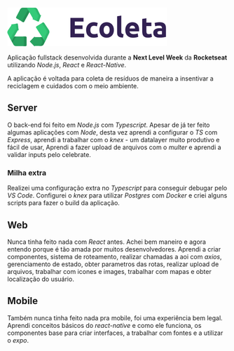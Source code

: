 ![logo](./web/src/assets/logo.svg)

Aplicação fullstack desenvolvida durante a **Next Level Week** da **Rocketseat** utilizando _Node.js_, _React_ e _React-Native_.

A aplicação é voltada para coleta de resíduos de maneira a insentivar a reciclagem e cuidados com o meio ambiente.

## Server

O back-end foi feito em _Node.js_ com _Typescript_. Apesar de já ter feito algumas aplicações com _Node_, desta vez aprendi a configurar o _TS_ com _Express_, aprendi a trabalhar com o _knex_ - um datalayer muito produtivo e fácil de usar, Aprendi a fazer upload de arquivos com o _multer_ e aprendi a validar inputs pelo celebrate.

### Milha extra

Realizei uma configuração extra no _Typescript_ para conseguir debugar pelo _VS Code_. Configurei o _knex_ para utilizar _Postgres_ com _Docker_ e criei alguns scripts para fazer o build da aplicação.

## Web

Nunca tinha feito nada com _React_ antes. Achei bem maneiro e agora entendo porque é tão amada por muitos desenvolvedores. Aprendi a criar componentes, sistema de roteamento, realizar chamadas a aoi com _axios_, gerenciamento de estado, obter parametros das rotas, realizar upload de arquivos, trabalhar com icones e images, trabalhar com mapas e obter localização do usuário.

## Mobile

Também nunca tinha feito nada pra mobile, foi uma experiência bem legal. Aprendi conceitos básicos do _react-native_ e como ele funciona, os componentes base para criar interfaces, a trabalhar com fontes e a utilizar o _expo_.

